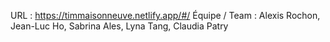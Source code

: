 URL : https://timmaisonneuve.netlify.app/#/
Équipe / Team : Alexis Rochon, Jean-Luc Ho, Sabrina Ales, Lyna Tang, Claudia Patry

